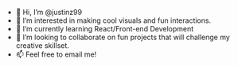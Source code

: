 - 👋 Hi, I’m @justinz99
- 👀 I’m interested in making cool visuals and fun interactions.
- 🌱 I’m currently learning React/Front-end Development
- 💞️ I’m looking to collaborate on fun projects that will challenge my creative skillset.
- 📫 Feel free to email me!

<!---
justinz99/justinz99 is a ✨ special ✨ repository because its `README.md` (this file) appears on your GitHub profile.
You can click the Preview link to take a look at your changes.
--->
